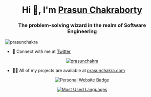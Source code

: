 <h1 align="center">Hi 👋, I'm <a href="http://prasunchakra.com/" target="blank">Prasun Chakraborty</a></h1>
<h3 align="center">The problem-solving wizard in the realm of Software Engineering</h3>

<p align="left"> <img src="https://komarev.com/ghpvc/?username=prasunchakra&label=Profile%20views&color=0e75b6&style=flat" alt="prasunchakra" /> </p>


- 👨 Connect with me at [Twitter](https://x.com/prasunchakra)
<p align="center"> <a href="https://twitter.com/prasunchakra" target="blank"><img src="https://img.shields.io/twitter/follow/prasunchakra?logo=twitter&style=for-the-badge" alt="prasunchakra" /></a> </p>

- 👨‍💻 All of my projects are available at [prasunchakra.com](https://prasunchakra.com/)
<p align="center">
    <a href="https://prasunchakra.com" target="_blank">
        <img src="https://img.shields.io/badge/Website-PRASUNCHAKRA-blue?style=for-the-badge&logo=world&logoColor=white" alt="Personal Website Badge"/>
    </a>
</p>



<p align="center">
    <a href="https://prasunchakra.com" target="_blank">
        <img src="https://github-readme-stats.vercel.app/api/top-langs?username=prasunchakra&show_icons=true&locale=en&layout=compact" alt="Most Used Languages"/>
    </a>
</p>


